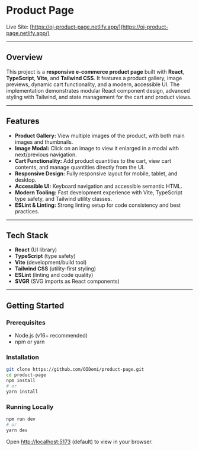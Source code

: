 # Product Page

Live Site: [https://oj-product-page.netlify.app/](https://oj-product-page.netlify.app/)

---

## Overview

This project is a **responsive e-commerce product page** built with **React**, **TypeScript**, **Vite**, and **Tailwind CSS**. It features a product gallery, image previews, dynamic cart functionality, and a modern, accessible UI. The implementation demonstrates modular React component design, advanced styling with Tailwind, and state management for the cart and product views.

---

## Features

- **Product Gallery:** View multiple images of the product, with both main images and thumbnails.
- **Image Modal:** Click on an image to view it enlarged in a modal with next/previous navigation.
- **Cart Functionality:** Add product quantities to the cart, view cart contents, and manage quantities directly from the UI.
- **Responsive Design:** Fully responsive layout for mobile, tablet, and desktop.
- **Accessible UI:** Keyboard navigation and accessible semantic HTML.
- **Modern Tooling:** Fast development experience with Vite, TypeScript type safety, and Tailwind utility classes.
- **ESLint & Linting:** Strong linting setup for code consistency and best practices.

---

## Tech Stack

- **React** (UI library)
- **TypeScript** (type safety)
- **Vite** (development/build tool)
- **Tailwind CSS** (utility-first styling)
- **ESLint** (linting and code quality)
- **SVGR** (SVG imports as React components)

---

## Getting Started

### Prerequisites

- Node.js (v16+ recommended)
- npm or yarn

### Installation

```bash
git clone https://github.com/OIDemi/product-page.git
cd product-page
npm install
# or
yarn install
```

### Running Locally

```bash
npm run dev
# or
yarn dev
```

Open [http://localhost:5173](http://localhost:5173) (default) to view in your browser.

